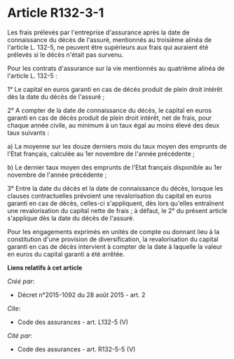 # Article R132-3-1

Les frais prélevés par l'entreprise d'assurance après la date de connaissance du décès de l'assuré, mentionnés au troisième
alinéa de l'article L. 132-5, ne peuvent être supérieurs aux frais qui auraient été prélevés si le décès n'était pas
survenu. 

Pour les contrats d'assurance sur la vie mentionnés au quatrième alinéa de l'article L. 132-5 : 

1° Le capital en euros garanti en cas de décès produit de plein droit intérêt dès la date du décès de l'assuré ; 

2° A compter de la date de connaissance du décès, le capital en euros garanti en cas de décès produit de plein droit intérêt,
net de frais, pour chaque année civile, au minimum à un taux égal au moins élevé des deux taux suivants : 

a) La moyenne sur les douze derniers mois du taux moyen des emprunts de l'Etat français, calculée au 1er novembre de l'année
précédente ; 

b) Le dernier taux moyen des emprunts de l'Etat français disponible au 1er novembre de l'année précédente ; 

3° Entre la date du décès et la date de connaissance du décès, lorsque les clauses contractuelles prévoient une
revalorisation du capital en euros garanti en cas de décès, celles-ci s'appliquent, dès lors qu'elles entraînent une
revalorisation du capital nette de frais ; à défaut, le 2° du présent article s'applique dès la date du décès de l'assuré. 

Pour les engagements exprimés en unités de compte ou donnant lieu à la constitution d'une provision de diversification, la
revalorisation du capital garanti en cas de décès intervient à compter de la date à laquelle la valeur en euros du capital
garanti a été arrêtée.

**Liens relatifs à cet article**

_Créé par_:

  - Décret n°2015-1092 du 28 août 2015 - art. 2

_Cite_:

  - Code des assurances - art. L132-5 (V)

_Cité par_:

  - Code des assurances - art. R132-5-5 (V)
